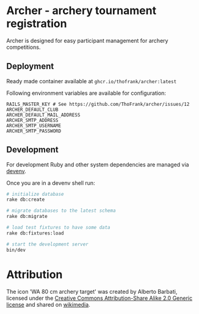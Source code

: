 # Archer - archery tournament registration

Archer is designed for easy participant management for archery competitions.

## Deployment

Ready made container available at ``ghcr.io/thofrank/archer:latest``

Following environment variables are available for configuration:

```
RAILS_MASTER_KEY # See https://github.com/ThoFrank/archer/issues/12
ARCHER_DEFAULT_CLUB
ARCHER_DEFAULT_MAIL_ADDRESS
ARCHER_SMTP_ADDRESS
ARCHER_SMTP_USERNAME
ARCHER_SMTP_PASSWORD
```

## Development

For development Ruby and other system dependencies are managed via [devenv](https://devenv.sh).

Once you are in a devenv shell run:

```bash
# initialize database
rake db:create

# migrate databases to the latest schema
rake db:migrate

# load test fixtures to have some data
rake db:fixtures:load

# start the development server
bin/dev
```

# Attribution

The icon 'WA 80 cm archery target' was created by Alberto Barbati, licensed under the [Creative Commons Attribution-Share Alike 2.0 Generic license](https://creativecommons.org/licenses/by-sa/2.0/deed.en) and shared on [wikimedia](https://commons.wikimedia.org/wiki/File:WA_80_cm_archery_target.svg).

